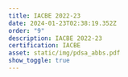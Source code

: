 ```yaml
---
title: IACBE 2022-23
date: 2024-01-23T02:38:19.352Z
order: "9"
description: IACBE 2022-23
certification: IACBE
asset: static/img/pdsa_abbs.pdf
show_toggle: true
---
```

